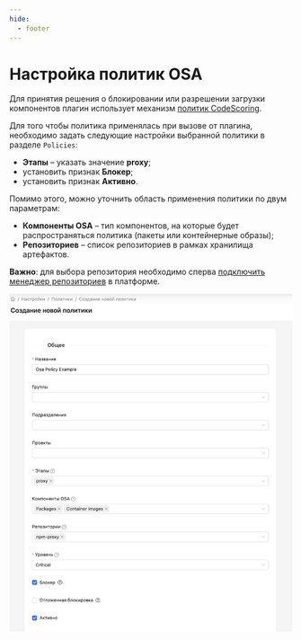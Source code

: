 ```yaml
---
hide:
  - footer
---
```

# Настройка политик OSA

Для принятия решения о блокировании или разрешении загрузки компонентов плагин использует механизм [политик CodeScoring](/on-premise/how-to/policies).

Для того чтобы политика применялась при вызове от плагина, необходимо задать следующие настройки выбранной политики в разделе `Policies`:

- **Этапы** – указать значение **proxy**;
- установить признак **Блокер**;
- установить признак **Активно**.

Помимо этого, можно уточнить область применения политики по двум параметрам:

- **Компоненты OSA** – тип компонентов, на которые будет распространяться политика (пакеты или контейнерные образы);
- **Репозиториев** – список репозиториев в рамках хранилища артефактов.

**Важно**: для выбора репозитория необходимо сперва [подключить менеджер репозиториев](/osa/repo-managers) в платформе.

![Policy settings example](/assets/img/osa/policy_settings_example.png)

